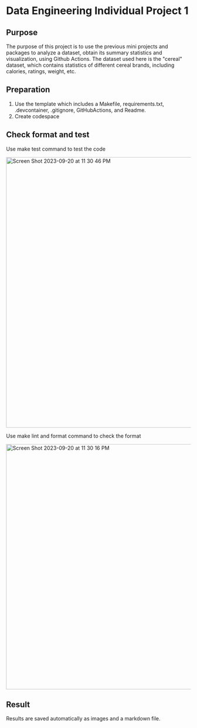 # Data Engineering Individual Project 1
## Purpose
The purpose of this project is to use the previous mini projects and packages to analyze a dataset, obtain its summary statistics and visualization, using Github Actions. The dataset used here is the "cereal" dataset, which contains statistics of different cereal brands, including calories, ratings, weight, etc.

## Preparation
1. Use the template which includes a Makefile, requirements.txt, .devcontainer, .gitignore, GitHubActions, and Readme.
2. Create codespace

## Check format and test
Use make test command to test the code

<img width="739" alt="Screen Shot 2023-09-20 at 11 30 46 PM" src="https://github.com/nogibjj/KatherineT.DE.Individual-Project_1/assets/143833511/327dbbab-5438-4727-82dd-3e5b2963c691">



Use make lint and format command to check the format

<img width="670" alt="Screen Shot 2023-09-20 at 11 30 16 PM" src="https://github.com/nogibjj/KatherineT.DE.Individual-Project_1/assets/143833511/c65d9fd2-3c3c-428b-bc20-08b212468221">



## Result

Results are saved automatically as images and a markdown file.
